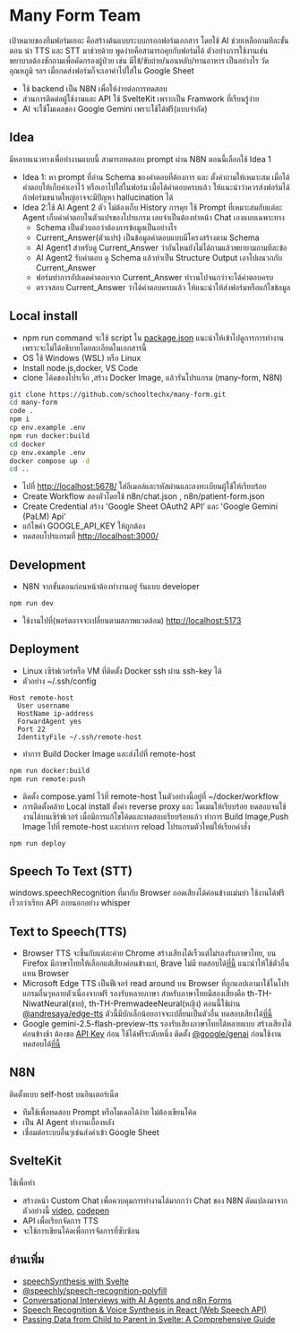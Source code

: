# Many Form Team

เป้าหมายของทีมฟอร์มเยอะ คือสร้างต้นแบบระบบกรอกฟอร์มเอกสาร โดยใช้ AI ช่วยเหลือถามทีละขั้นตอน 
นำ TTS และ STT มาช่วยด้วย พูดง่ายคือสามารถคุยกับฟอร์มได้
ตัวอย่างการใช้งานเช่น พยาบาลต้องซักถามเพื่อคัดกรองผู้ป่วย เช่น มีไข้/ขับถ่าย/นอนหลับ/ทานอาหาร เป็นอย่างไร วัดอุณหภูมิ ฯลฯ เมื่อกดส่งฟอร์มก็จะเอาค่าไปใส่ใน Google Sheet
- ใช้ backend เป็น N8N เพื่อให้ง่ายต่อการทดสอบ 
- ส่วนการติดต่อผู้ใช้งานและ API ใช้ SvelteKit เพราะเป็น Framwork ที่เรียนรู้ง่าย 
- AI จะใช้โมเดลของ Google Gemini เพราะใช้ได้ฟรี(แบบจำกัด)

## Idea

มีหลายแนวทางเพื่อทำงานแบบนี้ สามารถทดสอบ prompt ผ่าน N8N ตอนนี้เลือกใช้ Idea 1 

- Idea 1: หา prompt ที่อ่าน Schema ของคำตอบที่ต้องการ และ ตั้งคำถามให้เหมาะสม เมื่อได้คำตอบให้เก็บค่าเอาไว้ หรือเอาไปใส่ในฟอร์ม เมื่อได้คำตอบครบแล้ว ให้แนะนำว่าควรส่งฟอร์มได้ ถ้าฟอร์มขนาดใหญ่อาจจะมีปัญหา hallucination ได้
- Idea 2:ใช้ AI Agent 2 ตัว ไม่ต้องเก็บ History การคุย ใช้ Prompt ที่เหมาะสมกับแต่ละ Agent เก็บค่าคำตอบในตัวแปรของโปรแกรม เลยจำเป็นต้องทำหน้า Chat เองแบบเฉพาะทาง
  - Schema เป็นตัวบอกว่าต้องการข้อมูลเป็นอย่างไร
  - Current_Answer(ตัวแปร) เป็นข้อมูลคำตอบแบบมีโครงสร้างตาม Schema
  - AI Agent1 สำหรับดู Current_Answer ว่าอันไหนยังไม่ได้ถามแล้วพยายามถามทีละข้อ
  - AI Agent2 รับคำตอบ ดู Schema แล้วทำเป็น Structure Output เอาไปผนวกกับ Current_Answer
  - ฟอร์มทำการอัปเดตคำตอบจาก Current_Answer ทำวนไปจนกว่าจะได้คำตอบครบ
  - ตรวจสอบ Current_Answer ว่าได้คำตอบครบแล้ว ให้แนะนำให้ส่งฟอร์มหรือแก้ไขข้อมูล

## Local install
- npm run command จะใช้ script ใน [package.json](./package.json) แนะนำให้เข้าไปดูการการทำงานเพราะจะไม่ได้อธิบายโดยละเอียดในเอกสารนี้
- OS ใช้ Windows (WSL) หรือ Linux
- Install node.js,docker, VS Code
- clone โค้ดของโปรเจ็ก ,สร้าง Docker Image, แล้วรันโปรแกรม (many-form, N8N)
```sh
git clone https://github.com/schooltechx/many-form.git
cd many-form
code .
npm i
cp env.example .env
npm run docker:build
cd docker
cp env.example .env
docker compose up -d
cd ..
```
- ไปที่ [http://localhost:5678/](http://localhost:5678/) ใส่อีเมลล์และรหัสผ่านและลงทะเบียนผู้ใช้ให้เรียบร้อย
- Create Workflow สองตัวโดยใช้ n8n/chat.json , n8n/patient-form.json
- Create Credential สร้าง 'Google Sheet OAuth2 API' และ 'Google Gemini (PaLM) Api'
- แก้ไขค่า GOOGLE_API_KEY ให้ถูกต้อง
- ทดสอบโปรแกรมที่ [http://localhost:3000/](http://localhost:3000/)

## Development
- N8N จากขั้นตอนก่อนหน้าต้องทำงานอยู่ รันแบบ developer
```sh
npm run dev
```
- ใช้งานไปที่(พอร์ตอาจจะเปลี่ยนตามสภาพแวดล้อม) [http://localhost:5173](http://localhost:5173) 

## Deployment
- Linux เซิร์ฟเวอร์หรือ VM ที่ติดตั้ง Docker ssh ผ่าน ssh-key ได้
- ตัวอย่าง ~/.ssh/config 

```
Host remote-host
  User username
  HostName ip-address
  ForwardAgent yes
  Port 22
  IdentityFile ~/.ssh/remote-host
```
- ทำการ Build Docker Image และส่งไปที่ remote-host
```sh
npm run docker:build
npm run remote:push
```
- ติดตั้ง compose.yaml ไว้ที่ remote-host ในตัวอย่างนี้อยู่ที่ ~/docker/workflow
- การติดตั้งคล้าย Local install ตั้งค่า reverse proxy และ โดเมนให้เรียบร้อย ทดสอบจนใช้งานได้บนเซิร์ฟเวอร์
เมื่อมีการแก้ไขโค้ดและทดสอบเรียบร้อยแล้ว ทำการ Build Image,Push Image ไปที่ remote-host และทำการ reload โปรแกรมตัวใหม่ให้เรียกคำสั่ง
```sh
npm run deploy
```

## Speech To Text (STT)

windows.speechRecognition ที่มากับ Browser ถอดเสียงได้ค่อนข้างแม่นยำ ใช้งานได้ฟรี เร็วกว่าเรียก API ภายนอกอย่าง whisper

## Text to Speech(TTS)

- Browser TTS จะขึ้นกับแต่ละค่าย Chrome สร้างเสียงได้เร็วแต่ไม่รองรับภาษาไทย, บน Firefox มีภาษาไทยให้เลือกแต่เสียงค่อนข้างแย่, Brave ไม่มี ทดสอบได้[ที่นี้](https://codepen.io/ve3/pen/MYWzEwg) แนะนำให้ใช้ตัวอื่นแทน Browser
- Microsoft Edge TTS เป็นฟีเจอร์ read around บน Browser ที่ถูกแอปเอามาใช้ในโปรแกรมอื่นๆหลายตัวเนื่องจากฟรี รองรับหลายภาษา สำหรับภาษาไทยมีสองเสียงคือ th-TH-NiwatNeural(ชาย), th-TH-PremwadeeNeural(หญิง) ตอนนี้ใช้ผ่าน [@andresaya/edge-tts](https://github.com/andresayac/edge-tts) ตัวนี้มีบักเล็กน้อยอาจจะเปลี่ยนเป็นตัวอื่น
  ทดสอบเสียงได้[ที่นี้](https://huggingface.co/spaces/innoai/Edge-TTS-Text-to-Speech)
- Google gemini-2.5-flash-preview-tts รองรับเสียงภาษาไทยได้หลายแบบ สร้างเสียงได้ค่อนข้างช้า ต้องขอ
  [API Key](https://aistudio.google.com/app/apikey) ก่อน ใช้ได้ฟรีระดับหนึ่ง ติดตั้ง
  [@google/genai](https://ai.google.dev/gemini-api/docs/speech-generation?hl=th) ก่อนใช้งาน
  ทดสอบได้[ที่นี้](https://aistudio.google.com/generate-speech)

## N8N

ติดตั้งแบบ self-host บนอินเตอร์เน็ต

- ทีมใช้เพื่อทดสอบ Prompt หรือโมเดลได้ง่าย ไม่ต้องเขียนโค้ด
- เป็น AI Agent ทำงานเบื้องหลัง
- เชื่อมต่อระบบอื่นๆเช่นส่งค่าเข้า Google Sheet

## SvelteKit

ใช้เพื่อทำ

- สร้างหน้า Custom Chat เพื่อควบคุมการทำงานได้มากกว่า Chat ของ N8N ดัดแปลงมาจากตัวอย่างนี้ [video](https://www.youtube.com/watch?v=0KR8e4WP0E0), [codepen](https://codepen.io/Matt-Penny/pen/dPyVWEw)
- API เพื่อเรียกจัดการ TTS
- จะใช้การเขียนโค้ดเพื่อการจัดการที่ซับซ้อน

## อ่านเพิ่ม

- [speechSynthesis with Svelte](https://dev.to/taw/getting-started-with-web-speech-synthesis-api-and-svelte-3l13)
- [@speechly/speech-recognition-polyfill](https://www.npmjs.com/package/@speechly/speech-recognition-polyfill)
- [Conversational Interviews with AI Agents and n8n Forms](https://n8n.io/workflows/2566-conversational-interviews-with-ai-agents-and-n8n-forms/)
- [Speech Recognition & Voice Synthesis in React (Web Speech API)](https://www.youtube.com/watch?v=JFfCDvKiJqU)
- [Passing Data from Child to Parent in Svelte: A Comprehensive Guide](https://dev.to/arjun_computer_geek/passing-data-from-child-to-parent-in-svelte-a-comprehensive-guide-318g)
